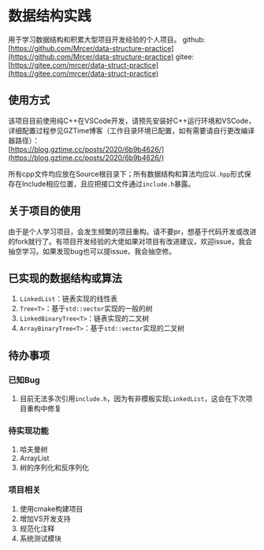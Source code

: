 # 数据结构实践

用于学习数据结构和积累大型项目开发经验的个人项目。
github:[https://github.com/Mrcer/data-structure-practice](https://github.com/Mrcer/data-structure-practice)
gitee:[https://gitee.com/mrcer/data-struct-practice](https://gitee.com/mrcer/data-struct-practice)
## 使用方式

该项目目前使用纯C++在VSCode开发，请预先安装好C++运行环境和VSCode，详细配置过程参见GZTime博客（工作目录环境已配置，如有需要请自行更改编译器路径）：  
[https://blog.gztime.cc/posts/2020/6b9b4626/](https://blog.gztime.cc/posts/2020/6b9b4626/)

所有cpp文件均应放在Source根目录下；所有数据结构和算法均应以`.hpp`形式保存在Include相应位置，且应把接口文件通过`include.h`暴露。

## 关于项目的使用

由于是个人学习项目，会发生频繁的项目重构。请不要pr，想基于代码开发或改进的fork就行了。有项目开发经验的大佬如果对项目有改进建议，欢迎issue，我会抽空学习。如果发现bug也可以提issue，我会抽空修。

## 已实现的数据结构或算法

1. `LinkedList`：链表实现的线性表
2. `Tree<T>`：基于`std::vector`实现的一般的树
3. `LinkedBinaryTree<T>`：链表实现的二叉树
4. `ArrayBinaryTree<T>`：基于`std::vector`实现的二叉树

## 待办事项

### 已知Bug
1. 目前无法多次引用`include.h`，因为有非模板实现`LinkedList`，这会在下次项目重构中修复

### 待实现功能
1. 哈夫曼树
2. ArrayList
3. 树的序列化和反序列化

### 项目相关
1. 使用cmake构建项目
2. 增加VS开发支持
3. 规范化注释
4. 系统测试模块
